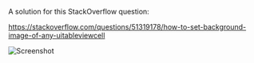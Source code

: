 A solution for this StackOverflow question:

https://stackoverflow.com/questions/51319178/how-to-set-background-image-of-any-uitableviewcell

![Screenshot](https://raw.githubusercontent.com/username/tony42/master/image/screenshot.png)

